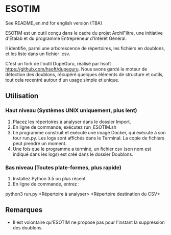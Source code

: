 # ESOTIM

See README_en.md for english version (TBA)

ESOTIM est un outil conçu dans le cadre du projet ArchiFiltre, une initiative d'Etalab et du programme Entrepreneur d'Intérêt Général.

Il identifie, parmi une arborescence de répertoires, les fichiers en doublons, et les liste dans un fichier .csv.

C'est un fork de l'outil DupeGuru, réalisé par hsoft https://github.com/hsoft/dupeguru. Nous avons gardé le moteur de détection des doublons, récupéré quelques éléments de structure et outils, tout cela recentré autour d'un usage simple et unique.

## Utilisation

### Haut niveau (Systèmes UNIX uniquement, plus lent)

1. Placez les répertoires à analyser dans le dossier Import.
2. En ligne de commande, exécutez run_ESOTIM.sh
3. Le programme construit et exécute une image Docker, qui exécute à son tour run.py. Les logs sont affichés dans le Terminal. La copie de fichiers peut prendre un moment.
4. Une fois que le programme a terminé, un fichier csv (son nom est indiqué dans les logs) est créé dans le dossier Doublons.

### Bas niveau (Toutes plate-formes, plus rapide)

1. Installez Python 3.5 ou plus récent
2. En ligne de commande, entrez :

python3 run.py <Répertoire à analyser> <Répertoire destination du CSV>

## Remarques
* Il est volontaire qu'ESOTIM ne propose pas pour l'instant la suppression des doublons.
